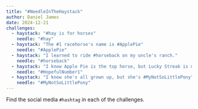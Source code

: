 ```yaml
---
title: "#NeedleInTheHaystack"
author: Daniel James
date: 2024-12-21
challenges:
  - haystack: "#hay is for horses"
    needle: "#hay"
  - haystack: "The #1 racehorse's name is #ApplePie"
    needle: "#ApplePie"
  - haystack: "I learned to ride #horseback on my uncle's ranch."
    needle: "#horseback"
  - haystack: "I know Apple Pie is the top horse, but Lucky Streak is my #HopefulNumber1"
    needle: "#HopefulNumber1"
  - haystack: "I know she's all grown up, but she's #MyNotSoLittlePony"
    needle: "#MyNotSoLittlePony"
---
```


Find the social media `#hashtag` in each of the challenges.
